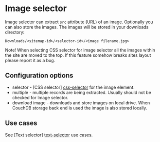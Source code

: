 # Image selector
Image selector can extract `src` attribute (URL) of an image. 
Optionally you can also store the images. The images will be stored in your
downloads directory:

`Downloads/<sitemap-id>/<selector-id>/<image filename.jpg>`

Note! When selecting CSS selector for image selector all the images within the
site are moved to the top. If this feature somehow breaks sites layout please
report it as a bug.

## Configuration options
 * selector - [CSS selector] [css-selector] for the image element.
 * multiple - multiple records are being extracted. Usually should not be
 checked for Image selector.
 * download image - downloads and store images on local drive. When CouchDB
 storage back end is used the image is also stored locally.

## Use cases
See [Text selector] [text-selector] use cases.

 [text-selector]: Text%20selector.md
 [css-selector]: ../CSS%20selector.md
